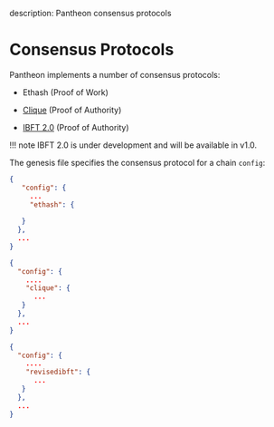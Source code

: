 description: Pantheon consensus protocols
<!--- END of page meta data -->

# Consensus Protocols 

Pantheon implements a number of consensus protocols: 

* Ethash (Proof of Work)
  
* [Clique](Clique.md) (Proof of Authority)
  
* [IBFT 2.0](IBFT.md) (Proof of Authority)

!!! note 
    IBFT 2.0 is under development and will be available in v1.0. 

The genesis file specifies the consensus protocol for a chain `config`: 

```json tab="Ethash"
{
   "config": {
     ...
     "ethash": {
    
   } 
  },
  ...  
}
```
    
```json tab="Clique"
{
  "config": {
    ....
    "clique": {
      ... 
   }
  },
  ...
}
```
    
```json tab="IBFT 2.0" 
{
  "config": {
    ....
    "revisedibft": {
      ...     
   }
  },
  ...
}
``` 
